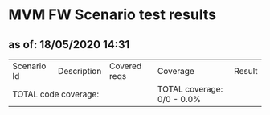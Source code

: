 <H1>MVM FW Scenario test results</H1>
<H2>as of: 18/05/2020 14:31</H2>
<Table>
<Tr><Td>Scenario Id</Td><Td>Description</Td><Td>Covered reqs</Td><Td>Coverage</Td><Td>Result</Td></Tr>
<Tr><Td Colspan=3>TOTAL code coverage:</Td><Td>TOTAL coverage: 0/0 -   0.0%</Td><Td></Td></Tr>
</Table>

